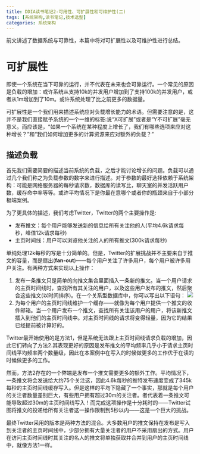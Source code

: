 ```yaml
---
title: DDIA读书笔记2-可用性、可扩展性和可维护性(二)
tags: [系统架构,读书笔记,技术选型]
categories: 系统架构
---
```


前文讲述了数据系统与可靠性，本篇中将对可扩展性以及可维护性进行总结。

<!-- more -->

# 可扩展性

即使一个系统在当下可靠的运行，并不代表在未来也会可靠运行。一个常见的原因是负载的增加：或许系统从支持10k的并发用户增加到了支持100k的并发用户，或者从1m增加到了10m。或许系统处理了比之前更多的数据量。

可扩展性是一个我们用来描述系统应对负载增长能力的术语。但需要注意的是，这并不是我们直接赋予系统的一个一维的标签:说“X可扩展”或者是“Y不可扩展”毫无意义。而应该是，“如果一个系统在某种程度上增长了，我们有哪些选项来应对这种增长？”和“我们如何增加更多的计算资源来应对额外的负载？”

## 描述负载

首先我们需要简要的描述当前系统的负载，之后才能讨论增长的问题。负载可以通过几个我们称之为负载参数的数字来进行描述。对于参数的最好选择依赖于系统架构：可能是网络服务器的每秒请求数，数据库的读写比，聊天室的并发活跃用户数，缓存命中率等等。或许平均情况下是你最在意哪个或者你的瓶颈来自于小部分极端案例。

为了更具体的描述，我们考虑Twitter，Twitter的两个主要操作是:

* 发布推文：每个用户能够发送新的信息给所有关注他的人(平均4.6k请求每秒，峰值12k请求每秒)
* 主页时间线：用户可以浏览他关注的人的所有推文(300k请求每秒)

单纯处理12k每秒的写是十分简单的。但是，Twitter的扩展挑战并不主要来自于推文的容量，而是扇出(**fan-out**)——每个用户关注了许多用户，每个用户被许多用户关注。有两种方式来实现以上操作：

1. 发布一条推文只是简单的向推文集合里面插入一条新的推文。当一个用户请求的主页时间线时，查找所有其关注的用户，以及这些用户发布的推文，然后聚合这些推文(以时间排序)。在一个关系型数据库中，你可以写出以下语句：
	![](twitter_sql.png)
2. 为每个用户的主页时间线维护一个缓存——就像为每个用户提供一个推文的收件邮箱。当一个用户发布一个推文，查找所有关注该用户的用户，将该新推文插入到他们的主页时间线中。对主页时间线的请求将变得轻量，因为它的结果已经提前被计算好的。

Twitter最开始使用的是方法1，但是系统无法跟上主页时间线请求负载的增加，因此它们转向了方法2.其表现更好的原因是发布推文的平均频率几乎小于请求主页时间线平均频率两个数量级，因此在本案例中在写入的时候做更多的工作优于在读的时候做更多的工作。

然而，方法2存在的一个弊端是发布一个推文需要更多的额外工作。平均情况下，一条推文将会发送给大约75个关注这，因此4.6k每秒的推特发布速度变成了345k每秒的主页时间线缓存写入。但是这样的平均下隐藏了一个事实，那就是每个用户的关注者数量差别巨大，有些用户拥有超过30m的关注者。者代表着一条推文可能导致超过30m的主页时间线写入！而完成这项操作是十分耗时的——Twitter试图将推文的投递给所有关注者这一操作限制到5秒以内——这是一个巨大的挑战。

最终Twitter采用的版本是两种方法的混合。大多数用户的推文保持在发布是写入到关注者的主页时间线中，少部分拥有大量关注者的用户不采用扇出的方式。用户在访问主页时间线时其关注的名人的推文将单独获取并合并到用户的主页时间线中，就像方法1一样。